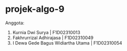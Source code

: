# projek-algo-9

Anggota:
1. Kurnia Dwi Surya | F1D02310013
2. Fakhrurrizal Adhirajasa | F1D02310049
3. I Dewa Gede Bagus Widiartha Utama | F1D02310054
   
